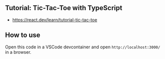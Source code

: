 ## Tutorial: Tic-Tac-Toe with TypeScript

* https://react.dev/learn/tutorial-tic-tac-toe

## How to use
Open this code in a VSCode devcontainer and open `http://localhost:3000/` in a browser.

